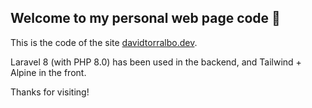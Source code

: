## Welcome to my personal web page code 👋

This is the code of the site [davidtorralbo.dev](https://davidtorralbo.dev/).

Laravel 8 (with PHP 8.0) has been used in the backend, and Tailwind + Alpine in the front.

Thanks for visiting!
